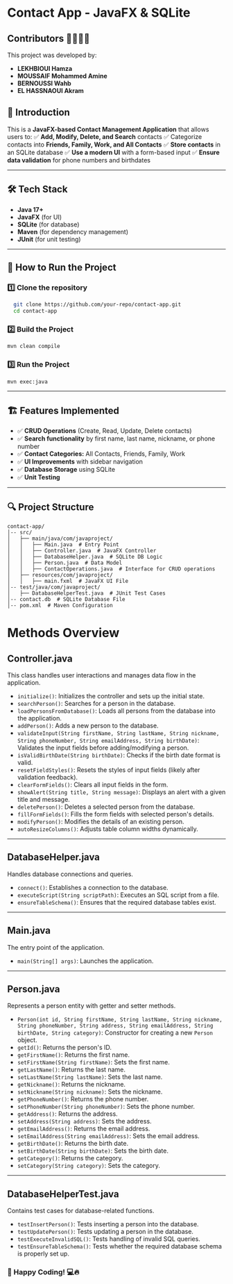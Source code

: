 # Contact App - JavaFX & SQLite
## Contributors 👨‍💻👩‍💻

This project was developed by:

- **LEKHBIOUI Hamza** 
- **MOUSSAIF Mohammed Amine** 
- **BERNOUSSI Wahb** 
- **EL HASSNAOUI Akram** 

## 📌 Introduction
This is a **JavaFX-based Contact Management Application** that allows users to:
✅ **Add, Modify, Delete, and Search** contacts
✅ Categorize contacts into **Friends, Family, Work, and All Contacts**
✅ **Store contacts** in an SQLite database
✅ **Use a modern UI** with a form-based input
✅ **Ensure data validation** for phone numbers and birthdates

---

## 🛠️ Tech Stack
- **Java 17+**
- **JavaFX** (for UI)
- **SQLite** (for database)
- **Maven** (for dependency management)
- **JUnit** (for unit testing)

---

## 🚀 How to Run the Project

### **1️⃣ Clone the repository**
```sh
  git clone https://github.com/your-repo/contact-app.git
  cd contact-app
```

### **2️⃣ Build the Project**
```sh
mvn clean compile
```

### **3️⃣ Run the Project**
```sh
mvn exec:java
```

---

## 🏗️ Features Implemented
- ✅ **CRUD Operations** (Create, Read, Update, Delete contacts)
- ✅ **Search functionality** by first name, last name, nickname, or phone number
- ✅ **Contact Categories:** All Contacts, Friends, Family, Work
- ✅ **UI Improvements** with sidebar navigation
- ✅ **Database Storage** using SQLite
- ✅ **Unit Testing** 

---

## 🔍 Project Structure
```
contact-app/
│-- src/
│   ├── main/java/com/javaproject/
│   │   ├── Main.java  # Entry Point
│   │   ├── Controller.java  # JavaFX Controller
│   │   ├── DatabaseHelper.java  # SQLite DB Logic
│   │   ├── Person.java  # Data Model
│   │   ├── ContactOperations.java  # Interface for CRUD operations
│   ├── resources/com/javaproject/
│   │   ├── main.fxml  # JavaFX UI File
│-- test/java/com/javaproject/
│   ├── DatabaseHelperTest.java  # JUnit Test Cases
│-- contact.db  # SQLite Database File
│-- pom.xml  # Maven Configuration
```
# Methods Overview

## **Controller.java**
This class handles user interactions and manages data flow in the application.

- `initialize()`: Initializes the controller and sets up the initial state.
- `searchPerson()`: Searches for a person in the database.
- `loadPersonsFromDatabase()`: Loads all persons from the database into the application.
- `addPerson()`: Adds a new person to the database.
- `validateInput(String firstName, String lastName, String nickname, String phoneNumber, String emailAddress, String birthDate)`: Validates the input fields before adding/modifying a person.
- `isValidBirthDate(String birthDate)`: Checks if the birth date format is valid.
- `resetFieldStyles()`: Resets the styles of input fields (likely after validation feedback).
- `clearFormFields()`: Clears all input fields in the form.
- `showAlert(String title, String message)`: Displays an alert with a given title and message.
- `deletePerson()`: Deletes a selected person from the database.
- `fillFormFields()`: Fills the form fields with selected person's details.
- `modifyPerson()`: Modifies the details of an existing person.
- `autoResizeColumns()`: Adjusts table column widths dynamically.

---

## **DatabaseHelper.java**
Handles database connections and queries.

- `connect()`: Establishes a connection to the database.
- `executeScript(String scriptPath)`: Executes an SQL script from a file.
- `ensureTableSchema()`: Ensures that the required database tables exist.

---

## **Main.java**
The entry point of the application.

- `main(String[] args)`: Launches the application.

---

## **Person.java**
Represents a person entity with getter and setter methods.

- `Person(int id, String firstName, String lastName, String nickname, String phoneNumber, String address, String emailAddress, String birthDate, String category)`: Constructor for creating a new `Person` object.
- `getId()`: Returns the person's ID.
- `getFirstName()`: Returns the first name.
- `setFirstName(String firstName)`: Sets the first name.
- `getLastName()`: Returns the last name.
- `setLastName(String lastName)`: Sets the last name.
- `getNickname()`: Returns the nickname.
- `setNickname(String nickname)`: Sets the nickname.
- `getPhoneNumber()`: Returns the phone number.
- `setPhoneNumber(String phoneNumber)`: Sets the phone number.
- `getAddress()`: Returns the address.
- `setAddress(String address)`: Sets the address.
- `getEmailAddress()`: Returns the email address.
- `setEmailAddress(String emailAddress)`: Sets the email address.
- `getBirthDate()`: Returns the birth date.
- `setBirthDate(String birthDate)`: Sets the birth date.
- `getCategory()`: Returns the category.
- `setCategory(String category)`: Sets the category.

---

## **DatabaseHelperTest.java**
Contains test cases for database-related functions.

- `testInsertPerson()`: Tests inserting a person into the database.
- `testUpdatePerson()`: Tests updating a person in the database.
- `testExecuteInvalidSQL()`: Tests handling of invalid SQL queries.
- `testEnsureTableSchema()`: Tests whether the required database schema is properly set up.



### **🚀 Happy Coding! 💻🔥**
